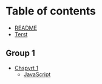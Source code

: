 # Table of contents

* [README](README.md)
* [Terst](terst.md)

## Group 1

* [Chspyrt 1](group-1/chspyrt-1/README.md)
  * [JavaScript](group-1/chspyrt-1/javascript.md)
